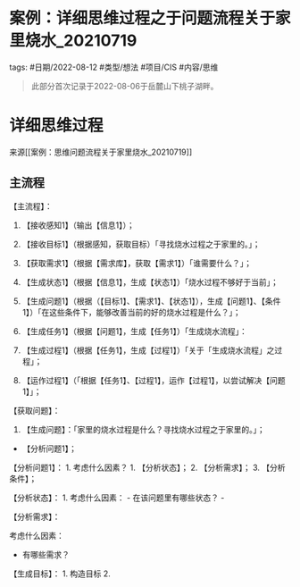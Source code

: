 # 案例：详细思维过程之于问题流程关于家里烧水_20210719


tags: #日期/2022-08-12 #类型/想法  #项目/CIS #内容/思维 

> 此部分首次记录于2022-08-06于岳麓山下桃子湖畔。


# 详细思维过程

来源[[案例：思维问题流程关于家里烧水_20210719]]



## 主流程



【主流程】：

1. 【接收感知1】（输出【信息1】）；

2. 【接收目标1】（根据感知，获取目标）「寻找烧水过程之于家里的。」；

3. 【获取需求1】（根据【需求库】，获取【需求1】）「谁需要什么？」；

4. 【生成状态1】（根据【信息1】，生成【状态1】）「烧水过程不够好于当前」；

5. 【生成问题1】（根据（【目标1】、【需求1】、【状态1】），生成【问题1】、【条件1】）「在这些条件下，能够改善当前的好的烧水过程是什么？」；

6. 【生成任务1】（根据【问题1】，生成【任务1】）「生成烧水流程」：

7. 【生成过程1】（根据【任务1】，生成【过程1】）「关于「生成烧水流程」之过程」；

8. 【运作过程1】（「根据【任务1】、【过程1】，运作【过程1】，以尝试解决【问题1】」；

   



【获取问题】：
1. 【生成问题】：「家里的烧水过程是什么？寻找烧水过程之于家里的。」；
  - 【分析问题1】；



【分析问题1】：
	1. 考虑什么因素？
		1. 【分析状态】；
		2. 【分析需求】；
		3. 【分析条件】；

【分析状态】：
	1. 考虑什么因素：
		- 在该问题里有哪些状态？
		- 




【分析需求】：

考虑什么因素：
- 有哪些需求？


【生成目标】：
	1. 构造目标
	2. 

